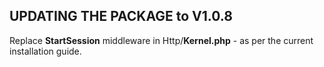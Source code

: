 ## UPDATING THE PACKAGE to V1.0.8

Replace **StartSession** middleware in Http/**Kernel.php** - as per the current installation guide.

